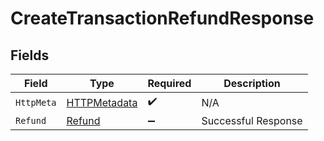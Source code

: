 # CreateTransactionRefundResponse


## Fields

| Field                                                   | Type                                                    | Required                                                | Description                                             |
| ------------------------------------------------------- | ------------------------------------------------------- | ------------------------------------------------------- | ------------------------------------------------------- |
| `HttpMeta`                                              | [HTTPMetadata](../../Models/Components/HTTPMetadata.md) | :heavy_check_mark:                                      | N/A                                                     |
| `Refund`                                                | [Refund](../../Models/Components/Refund.md)             | :heavy_minus_sign:                                      | Successful Response                                     |
